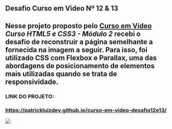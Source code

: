  ## Desafio Curso em Video Nº 12 & 13
 
 ## Nesse projeto proposto pelo [Curso em Vídeo](https://www.youtube.com/watch?v=vPNIAJ9B4hg&list=PLHz_AreHm4dlUpEXkY1AyVLQGcpSgVF8s) *Curso HTML5 e CSS3 - Módulo 2* recebi o desafio de reconstruir a página semelhante a fornecida na imagem a seguir. Para isso, foi utilizado CSS com Flexbox e Parallax, uma das abordagens de posicionamento de elementos mais utilizadas quando se trata de responsividade.
 
###  LINK DO PROJETO:
### https://patrickluizdev.github.io/curso-em-video-desafio12e13/

![](https://raw.githubusercontent.com/patrickluizdev/curso-em-video-desafio12e13/main/imagens/d12-13.png)

